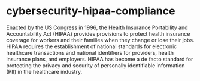 # cybersecurity-hipaa-compliance

Enacted by the US Congress in 1996, the Health Insurance Portability
and Accountability Act (HIPAA) provides provisions to protect health
insurance coverage for workers and their families when they change or
lose their jobs. HIPAA requires the establishment of national standards for
electronic healthcare transactions and national identifiers for providers,
health insurance plans, and employers. HIPAA has become a de facto
standard for protecting the privacy and security of personally identifiable
information (PII) in the healthcare industry.
